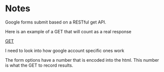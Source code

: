 # Notes

Google forms submit based on a RESTful get API. 

Here is an example of a GET that will count as a real response 

[GET](https://docs.google.com/forms/d/e/1FAIpQLSd7oQx2d3xdFwKDWTfZ7pZqgXuXLBnTngQHRCHNe9byfpS1Vg/formResponse?entry.729381056=Option+3)

I need to look into how google account specific ones work

The form options have a number that is encoded into the html.
This number is what the GET to record results.
